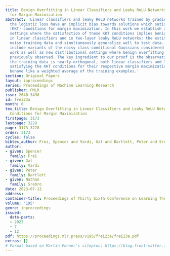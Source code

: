 ```yaml
---
title: Benign Overfitting in Linear Classifiers and Leaky ReLU Networks from KKT Conditions
  for Margin Maximization
abstract: 'Linear classifiers and leaky ReLU networks trained by gradient flow on
  the logistic loss have an implicit bias towards solutions which satisfy the Karush–Kuhn–Tucker
  (KKT) conditions for margin maximization. In this work we establish a number of
  settings where the satisfaction of these KKT conditions implies benign overfitting
  in linear classifiers and in two-layer leaky ReLU networks: the estimators interpolate
  noisy training data and simultaneously generalize well to test data. The settings
  include variants of the noisy class-conditional Gaussians considered in previous
  work as well as new distributional settings where benign overfitting has not been
  previously observed. The key ingredient to our proof is the observation that when
  the training data is nearly-orthogonal, both linear classifiers and leaky ReLU networks
  satisfying the KKT conditions for their respective margin maximization problems
  behave like a weighted average of the training examples.'
section: Original Papers
layout: inproceedings
series: Proceedings of Machine Learning Research
publisher: PMLR
issn: 2640-3498
id: frei23a
month: 0
tex_title: Benign Overfitting in Linear Classifiers and Leaky ReLU Networks from KKT
  Conditions for Margin Maximization
firstpage: 3173
lastpage: 3228
page: 3173-3228
order: 3173
cycles: false
bibtex_author: Frei, Spencer and Vardi, Gal and Bartlett, Peter and Srebro, Nathan
author:
- given: Spencer
  family: Frei
- given: Gal
  family: Vardi
- given: Peter
  family: Bartlett
- given: Nathan
  family: Srebro
date: 2023-07-12
address: 
container-title: Proceedings of Thirty Sixth Conference on Learning Theory
volume: '195'
genre: inproceedings
issued:
  date-parts:
  - 2023
  - 7
  - 12
pdf: https://proceedings.mlr.press/v195/frei23a/frei23a.pdf
extras: []
# Format based on Martin Fenner's citeproc: https://blog.front-matter.io/posts/citeproc-yaml-for-bibliographies/
---
```

